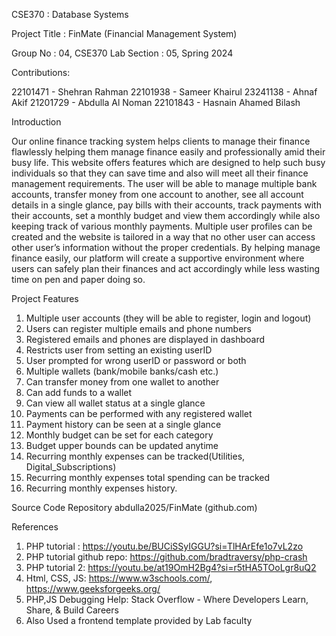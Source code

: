 CSE370 : Database Systems

Project Title : FinMate (Financial Management System)

Group No : 04, CSE370 Lab Section : 05, Spring 2024

Contributions:

22101471 - Shehran Rahman
22101938 - Sameer Khairul
23241138 - Ahnaf Akif
21201729 - Abdulla Al Noman
22101843 - Hasnain Ahamed Bilash

Introduction

Our online finance tracking system helps clients to manage their finance flawlessly helping them manage finance easily and professionally amid their busy life.
This website offers features which are designed to help such busy individuals so that they can save time and also will meet all their finance management requirements.
The user will be able to manage multiple bank accounts, transfer money from one account to another, see all account details in a single glance, pay bills with their accounts, 
track payments with their accounts, set a monthly budget and view them accordingly while also keeping track of various monthly payments.
Multiple user profiles can be created and the website is tailored in a way that no other user can access other user’s information without the proper credentials.
By helping manage finance easily, our platform will create a supportive environment where users can safely plan their finances and act accordingly while less wasting time on pen and paper doing so.

Project Features

1. Multiple user accounts (they will be able to register, login and logout)
2. Users can register multiple emails and phone numbers
3. Registered emails and phones are displayed in dashboard
4. Restricts user from setting an existing userID
5. User prompted for wrong userID or password or both
6. Multiple wallets (bank/mobile banks/cash etc.)
7. Can transfer money from one wallet to another
8. Can add funds to a wallet
9. Can view all wallet status at a single glance
10. Payments can be performed with any registered wallet
11. Payment history can be seen at a single glance
12. Monthly budget can be set for each category
13. Budget upper bounds can be updated anytime
14. Recurring monthly expenses can be tracked(Utilities, Digital_Subscriptions)
15. Recurring monthly expenses total spending can be tracked
16. Recurring monthly expenses history.

Source Code Repository
abdulla2025/FinMate (github.com)

References

1. PHP tutorial : https://youtu.be/BUCiSSyIGGU?si=TlHArEfe1o7vL2zo
2. PHP tutorial github repo: https://github.com/bradtraversy/php-crash
3. PHP tutorial 2:  https://youtu.be/at19OmH2Bg4?si=r5tHA5TOoLgr8uQ2
4. Html, CSS, JS: https://www.w3schools.com/, https://www.geeksforgeeks.org/ 
5. PHP,JS Debugging Help: Stack Overflow - Where Developers Learn, Share, & Build Careers
6. Also Used a frontend template provided by Lab faculty


